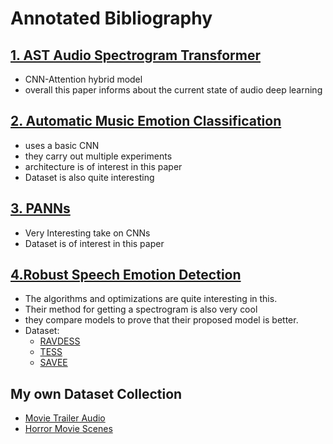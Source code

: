 # Annotated Bibliography

## [1. AST Audio Spectrogram Transformer](AST_Audio_spectrogram_transformer.pdf)

-   CNN-Attention hybrid model
-   overall this paper informs about the current state of audio deep learning

## [2. Automatic Music Emotion Classification](Automatic_music_emotion_classification.pdf)

-   uses a basic CNN
-   they carry out multiple experiments
-   architecture is of interest in this paper
-   Dataset is also quite interesting

## [3. PANNs](PANNs_Large-Scale_Pretrained_Audio_Neural_Networks.pdf)

-   Very Interesting take on CNNs
-   Dataset is of interest in this paper

## [4.Robust Speech Emotion Detection](A_Robust_Speech_Emotion_Detection_Mechanism_Using_Supervised_Deep_Learning_Paradigms.pdf)

-   The algorithms and optimizations are quite interesting in this.
-   Their method for getting a spectrogram is also very cool
-   they compare models to prove that their proposed model is better.
-   Dataset:
    -   [RAVDESS](https://zenodo.org/records/1188976#.XsAXemgzaUk)
    -   [TESS](https://www.kaggle.com/datasets/ejlok1/toronto-emotional-speech-set-tess)
    -   [SAVEE](https://www.kaggle.com/datasets/ejlok1/surrey-audiovisual-expressed-emotion-savee)

## My own Dataset Collection

-   [Movie Trailer Audio](https://www.kaggle.com/datasets/watipaso/trailermelspec)
-   [Horror Movie Scenes](https://www.kaggle.com/datasets/kindngng/horrormovie11)
